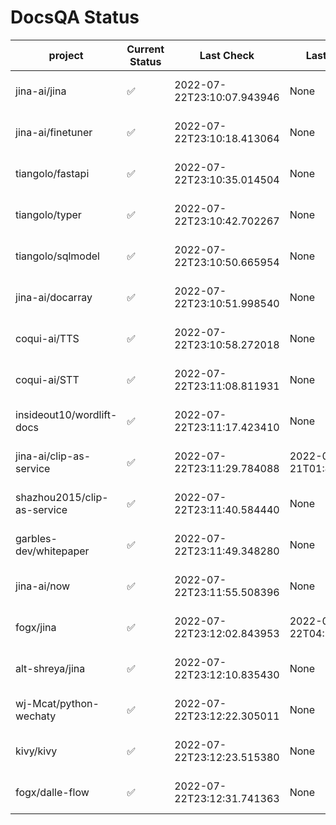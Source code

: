 # DocsQA Status

|          project          |Current Status|        Last Check        |      Last Downtime       |                      % Uptime                      |
|---------------------------|--------------|--------------------------|--------------------------|----------------------------------------------------|
|jina-ai/jina               |✅            |2022-07-22T23:10:07.943946|None                      |100.0 (since 2022-07-20 17:11:38.421227)            |
|jina-ai/finetuner          |✅            |2022-07-22T23:10:18.413064|None                      |100.0 (since 2022-07-20 17:11:38.421227)            |
|tiangolo/fastapi           |✅            |2022-07-22T23:10:35.014504|None                      |100.0 (since 2022-07-20 17:11:38.421227)            |
|tiangolo/typer             |✅            |2022-07-22T23:10:42.702267|None                      |100.0 (since 2022-07-20 17:11:38.421227)            |
|tiangolo/sqlmodel          |✅            |2022-07-22T23:10:50.665954|None                      |100.0 (since 2022-07-20 17:11:38.421227)            |
|jina-ai/docarray           |✅            |2022-07-22T23:10:51.998540|None                      |100.0 (since 2022-07-20 17:11:38.421227)            |
|coqui-ai/TTS               |✅            |2022-07-22T23:10:58.272018|None                      |100.0 (since 2022-07-20 17:11:38.421227)            |
|coqui-ai/STT               |✅            |2022-07-22T23:11:08.811931|None                      |100.0 (since 2022-07-20 17:11:38.421227)            |
|insideout10/wordlift-docs  |✅            |2022-07-22T23:11:17.423410|None                      |100.0 (since 2022-07-20 17:11:38.421227)            |
|jina-ai/clip-as-service    |✅            |2022-07-22T23:11:29.784088|2022-07-21T01:43:26.228623|357.9408086702793 (since 2022-07-20 17:11:38.421227)|
|shazhou2015/clip-as-service|✅            |2022-07-22T23:11:40.584440|None                      |100.0 (since 2022-07-20 17:11:38.421227)            |
|garbles-dev/whitepaper     |✅            |2022-07-22T23:11:49.348280|None                      |100.0 (since 2022-07-22 05:15:25.212266)            |
|jina-ai/now                |✅            |2022-07-22T23:11:55.508396|None                      |100.0 (since 2022-07-20 17:11:38.421227)            |
|fogx/jina                  |✅            |2022-07-22T23:12:02.843953|2022-07-22T04:27:22.362299|87.7867184609693 (since 2022-07-20 17:11:38.421227) |
|alt-shreya/jina            |✅            |2022-07-22T23:12:10.835430|None                      |100.0 (since 2022-07-20 17:11:38.421227)            |
|wj-Mcat/python-wechaty     |✅            |2022-07-22T23:12:22.305011|None                      |100.0 (since 2022-07-20 17:11:38.421227)            |
|kivy/kivy                  |✅            |2022-07-22T23:12:23.515380|None                      |100.0 (since 2022-07-20 17:11:38.421227)            |
|fogx/dalle-flow            |✅            |2022-07-22T23:12:31.741363|None                      |100.0 (since 2022-07-20 17:11:38.421227)            |
